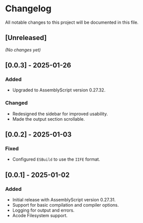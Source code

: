 # Changelog

All notable changes to this project will be documented in this file.

## [Unreleased]  
*(No changes yet)*

## [0.0.3] - 2025-01-26

### Added
- Upgraded to AssemblyScript version 0.27.32.

### Changed
- Redesigned the sidebar for improved usability.
- Made the output section scrollable.

## [0.0.2] - 2025-01-03

### Fixed
- Configured `ESBuild` to use the `IIFE` format.

## [0.0.1] - 2025-01-02

### Added
- Initial release with AssemblyScript version 0.27.31.
- Support for basic compilation and compiler options.
- Logging for output and errors.
- Acode Filesystem support.
